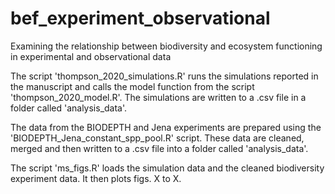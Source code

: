 # bef_experiment_observational
Examining the relationship between biodiversity and ecosystem functioning in experimental and observational data

The script 'thompson_2020_simulations.R' runs the simulations reported in the manuscript and calls the model function from the script 'thompson_2020_model.R'. The simulations are written to a .csv file in a folder called 'analysis_data'.

The data from the BIODEPTH and Jena experiments are prepared using the 'BIODEPTH_Jena_constant_spp_pool.R' script. These data are cleaned, merged and then written to a .csv file into a folder called 'analysis_data'.

The script 'ms_figs.R' loads the simulation data and the cleaned biodiversity experiment data. It then plots figs. X to X.